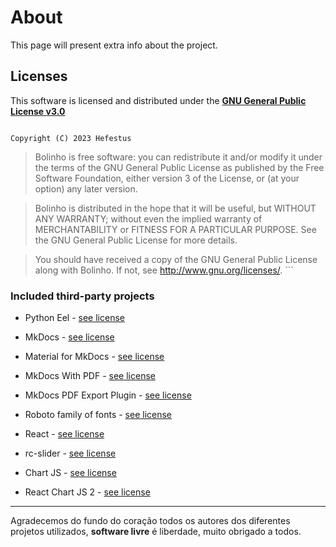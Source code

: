 # About

This page will present extra info about the project.

## Licenses

This software is licensed and distributed under the **[GNU General Public License v3.0](http://www.gnu.org/licenses/)**

>   ```md title=""
    Copyright (C) 2023 Hefestus
        
>   Bolinho is free software: you can redistribute it and/or modify
    it under the terms of the GNU General Public License as published by
    the Free Software Foundation, either version 3 of the License, or
    (at your option) any later version.
    
>   Bolinho is distributed in the hope that it will be useful,
    but WITHOUT ANY WARRANTY; without even the implied warranty of
    MERCHANTABILITY or FITNESS FOR A PARTICULAR PURPOSE.  See the
    GNU General Public License for more details.
    
>   You should have received a copy of the GNU General Public License
    along with Bolinho.  If not, see <http://www.gnu.org/licenses/>.
    ```


### Included third-party projects

* Python Eel - [see license](https://github.com/python-eel/Eel/blob/master/LICENSE)

* MkDocs - [see license](https://www.mkdocs.org/about/license/)

* Material for MkDocs - [see license](https://github.com/squidfunk/mkdocs-material/blob/master/LICENSE)

* MkDocs With PDF - [see license](https://github.com/orzih/mkdocs-with-pdf/blob/master/LICENSE)

* MkDocs PDF Export Plugin - [see license](https://github.com/zhaoterryy/mkdocs-pdf-export-plugin/blob/master/LICENSE.md)

* Roboto family of fonts - [see license](https://github.com/googlefonts/roboto/blob/main/LICENSE)

* React - [see license](https://github.com/facebook/react/blob/main/LICENSE)

* rc-slider - [see license](https://github.com/react-component/slider/blob/master/LICENSE)

* Chart JS - [see license](https://github.com/chartjs/Chart.js/blob/master/LICENSE.md)

* React Chart JS 2 - [see license](https://github.com/reactchartjs/react-chartjs-2/blob/master/LICENSE)

___

Agradecemos do fundo do coração todos os autores dos diferentes projetos utilizados, **software livre** é liberdade, muito obrigado a todos.